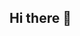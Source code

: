## Hi there 👋

<!--
**kinyodan/kinyodan** is a ✨ _special_ ✨ repository because its `README.md` (this file) appears on your GitHub profile.

<h4>Some of the technologies that I use are: </h4>
<p float="left">
  <img src="php.svg" height="48px">
  <img src="mysql.png" height="48px">
\  <img src="bootstrap5.png" height="48px">          
  <img src="css.png" height="48px">   
  <img src="html-5.png" height="48px">
  <img src="javascript.png" height="48px">
  <img src="react.png" height="48px">
  <img src="vuejs.png" height="48px"> 
  <img src="webpack.svg" height="48px">    
  <img src="github.png" height="48px">
</p>
- 🔭 I’m currently working on ...
- 🌱 I’m currently learning ...
- 👯 I’m looking to collaborate on ...
- 🤔 I’m looking for help with ...
- 💬 Ask me about ...
- 📫 How to reach me: ...
- 😄 Pronouns: ...
- ⚡ Fun fact: ...
-->
